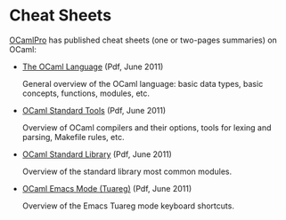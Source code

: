 Cheat Sheets
============

[OCamlPro](http://www.ocamlpro.com/) has published cheat sheets (one or
two-pages summaries) on OCaml:

-   [The OCaml Language](http://www.ocamlpro.com/files/ocaml-lang.pdf)
    (Pdf, June 2011)  

    General overview of the OCaml language: basic data types, basic
    concepts, functions, modules, etc.

-   [OCaml Standard
    Tools](http://www.ocamlpro.com/files/ocaml-tools.pdf) (Pdf, June
    2011)  

    Overview of OCaml compilers and their options, tools for lexing and
    parsing, Makefile rules, etc.

-   [OCaml Standard
    Library](http://www.ocamlpro.com/files/ocaml-stdlib.pdf) (Pdf, June
    2011)  

    Overview of the standard library most common modules.

-   [OCaml Emacs Mode
    (Tuareg)](http://www.ocamlpro.com/files/tuareg-mode.pdf) (Pdf, June
    2011)  

    Overview of the Emacs Tuareg mode keyboard shortcuts.


